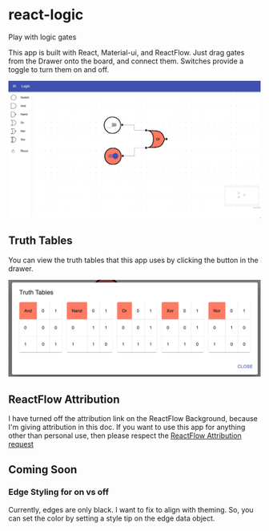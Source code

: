 # react-logic
Play with logic gates

This app is built with React, Material-ui, and ReactFlow.  Just drag gates from
the Drawer onto the board, and connect them.  Switches provide a toggle to turn
them on and off.

<img src="doc/images/screen.png" alt="Screen" title="Screen shot">

## Truth Tables
You can view the truth tables that this app uses by clicking the button in the drawer.

<img src="doc/images/truth_tables.png" alt="Truth Tables" title="Truth Tables">

## ReactFlow Attribution
I have turned off the attribution link on the ReactFlow Background, because I'm giving
attribution in this doc.  If you want to use this app for anything other than personal
use, then please respect the [ReactFlow Attribution request](https://reactflow.dev/docs/guides/remove-attribution/)

## Coming Soon
### Edge Styling for on vs off
Currently, edges are only black.  I want to fix to align with theming.  So, you can set
the color by setting a style tip on the edge data object.

